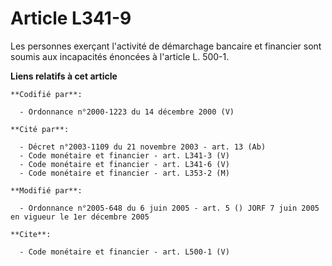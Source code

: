 # Article L341-9

Les personnes exerçant l'activité de démarchage bancaire et financier sont soumis aux incapacités énoncées à l'article L.
500-1.

**Liens relatifs à cet article**

	**Codifié par**:

	  - Ordonnance n°2000-1223 du 14 décembre 2000 (V)

	**Cité par**:

	  - Décret n°2003-1109 du 21 novembre 2003 - art. 13 (Ab)
	  - Code monétaire et financier - art. L341-3 (V)
	  - Code monétaire et financier - art. L341-6 (V)
	  - Code monétaire et financier - art. L353-2 (M)

	**Modifié par**:

	  - Ordonnance n°2005-648 du 6 juin 2005 - art. 5 () JORF 7 juin 2005 en vigueur le 1er décembre 2005

	**Cite**:

	  - Code monétaire et financier - art. L500-1 (V)

